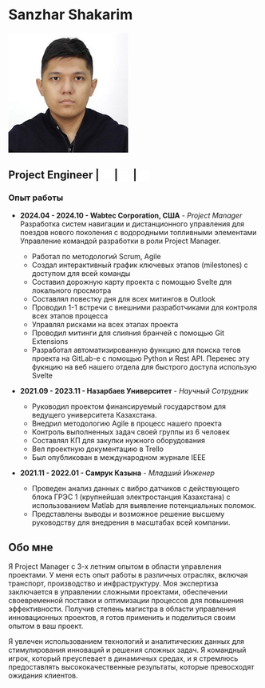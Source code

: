 # Sanzhar Shakarim  

![Profile Picture](images/pic.png)



## Project Engineer | [<img src="images/gmail.png" alt="gmail" style="width:20px;">](mailto:shakarim.sanjar@gmail.com) | [<img src="images/linkedin.png" alt="linkedin" style="width:20px; vertical-align:middle;">](https://www.linkedin.com/in/sanzhar-shakarim-248497205/) | [<img src="images/telegram.png" alt="telegram" style="width:20px; vertical-align:middle;">](https://t.me/Sanchozver) 

### Опыт работы

- **2024.04 - 2024.10 - Wabtec Corporation, США** - *Project Manager*  
Разработка систем навигации и дистанционного управления для поездов нового поколения с водородными топливными элементами
Управление командой разработки в роли Project Manager.
  - Работал по методологий Scrum, Agile
  - Создал интерактивный график ключевых этапов (milestones) с доступом для всей команды
  - Составил дорожную карту проекта с помощью Svelte для локального просмотра
  - Составлял повестку дня для всех митингов в Outlook
  - Проводил 1-1 встречи с внешними разработчиками для контроля всех этапов процесса
  - Управлял рисками на всех этапах проекта
  - Проводил митинги для слияния бранчей с помощью Git Extensions
  - Разработал автоматизированную функцию для поиска тегов проекта на GitLab-е с помощью Python и Rest API. Перенес эту фукнцию на веб нашего отдела для быстрого доступа использую Svelte

- **2021.09 - 2023.11 - Назарбаев Университет** - *Научный Сотрудник* 
  - Руководил проектом финансируемый государством для ведущего университета Казахстана.
  - Внедрил методологию Agile в процесс нашего проекта
  - Контроль выполненных задач своей группы из 6 человек
  - Составлял КП для закупки нужного оборудования
  - Вел проектную документацию в Trello
  - Был опубликован в международном журнале IEEE

- **2021.11 - 2022.01 - Самрук Казына** - *Младший Инженер*  
  - Проведен анализ данных с вибро датчиков с действующего блока ГРЭС 1 (крупнейшая электростанция Казахстана) с использованием Matlab для выявление потенциальных поломок.
  - Представлены выводы и возможное решение высшему руководству для внедрения в масштабах всей компании.
    
## Обо мне

Я Project Manager с 3-х летним опытом в области управления проектами. У меня есть опыт работы в различных отраслях, включая транспорт, производство и инфраструктуру. Моя экспертиза заключается в управлении сложными проектами, обеспечении своевременной поставки и оптимизации процессов для повышения эффективности. Получив степень магистра в области управления инновационных проектов, я готов применить и поделиться своим опытом в ваш проект.

Я увлечен использованием технологий и аналитических данных для стимулирования инноваций и решения сложных задач. Я командный игрок, который преуспевает в динамичных средах, и я стремлюсь предоставлять высококачественные результаты, которые превосходят ожидания клиентов.




